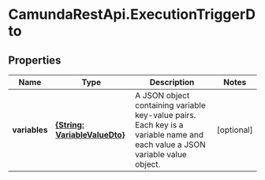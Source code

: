 # CamundaRestApi.ExecutionTriggerDto

## Properties
Name | Type | Description | Notes
------------ | ------------- | ------------- | -------------
**variables** | [**{String: VariableValueDto}**](VariableValueDto.md) | A JSON object containing variable key-value pairs. Each key is a variable name and each value a JSON variable value object. | [optional] 
